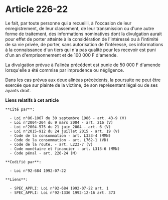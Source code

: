 # Article 226-22

Le fait, par toute personne qui a recueilli, à l'occasion de leur enregistrement, de leur classement, de leur transmission ou
d'une autre forme de traitement, des informations nominatives dont la divulgation aurait pour effet de porter atteinte à la
considération de l'intéressé ou à l'intimité de sa vie privée, de porter, sans autorisation de l'intéressé, ces informations
à la connaissance d'un tiers qui n'a pas qualité pour les recevoir est puni d'un an d'emprisonnement et de 100 000 F
d'amende.

La divulgation prévue à l'alinéa précédent est punie de 50 000 F d'amende lorsqu'elle a été commise par imprudence ou
négligence.

Dans les cas prévus aux deux alinéas précédents, la poursuite ne peut être exercée que sur plainte de la victime, de son
représentant légal ou de ses ayants droit.

**Liens relatifs à cet article**

	**Cité par**:

	  - Loi n°86-1067 du 30 septembre 1986 - art. 43-9 (V)
	  - Loi n°2004-204 du 9 mars 2004 - art. 216 (V)
	  - Loi n°2004-575 du 21 juin 2004 - art. 6 (V)
	  - Loi n°2015-912 du 24 juillet 2015 - art. 19 (V)
	  - Code de la consommation - art. L333-4 (MMN)
	  - Code de la consommation - art. L762-1 (VD)
	  - Code de la route. - art. L223-7 (V)
	  - Code monétaire et financier - art. L313-6 (MMN)
	  - Code pénal - art. 226-24 (M)

	**Codifié par**:

	  - Loi n°92-684 1992-07-22

	**Liens**:

	  - SPEC_APPLI: Loi n°92-684 1992-07-22 art. 1
	  - SPEC_APPLI: Loi n°92-1336 1992-12-16 art. 373
